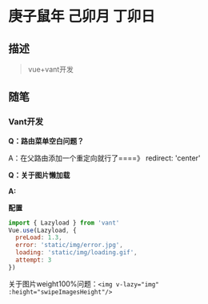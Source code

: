 # 庚子鼠年 己卯月 丁卯日

## 描述

> vue+vant开发
>

## 随笔

### Vant开发

**Q：路由菜单空白问题？**

A：在父路由添加一个重定向就行了====》 redirect: 'center'



**Q：关于图片懒加载**

**A:**

**配置**

```js
import { Lazyload } from 'vant'
Vue.use(Lazyload, {
  preLoad: 1.3,
  error: 'static/img/error.jpg',
  loading: 'static/img/loading.gif',
  attempt: 3
})
```

关于图片weight100%问题：`<img v-lazy="img" :height="swipeImagesHeight"/>	`



